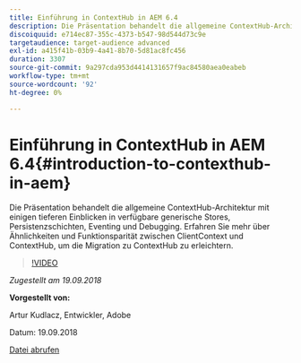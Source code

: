```yaml
---
title: Einführung in ContextHub in AEM 6.4
description: Die Präsentation behandelt die allgemeine ContextHub-Architektur mit einigen tieferen Einblicken in verfügbare generische Stores, Persistenzschichten, Eventing und Debugging. Erfahren Sie mehr über Ähnlichkeiten und Funktionsparität zwischen ClientContext und ContextHub, um die Migration zu ContextHub zu erleichtern.
discoiquuid: e714ec87-355c-4373-b547-98d544d73c9e
targetaudience: target-audience advanced
exl-id: a415f41b-03b9-4a41-8b70-5d81ac8fc456
duration: 3307
source-git-commit: 9a297cda953d4414131657f9ac84580aea0eabeb
workflow-type: tm+mt
source-wordcount: '92'
ht-degree: 0%

---
```


# Einführung in ContextHub in AEM 6.4{#introduction-to-contexthub-in-aem}

Die Präsentation behandelt die allgemeine ContextHub-Architektur mit einigen tieferen Einblicken in verfügbare generische Stores, Persistenzschichten, Eventing und Debugging. Erfahren Sie mehr über Ähnlichkeiten und Funktionsparität zwischen ClientContext und ContextHub, um die Migration zu ContextHub zu erleichtern.

>[!VIDEO](https://video.tv.adobe.com/v/23839/?quality=9)

*Zugestellt am 19.09.2018*

**Vorgestellt von:**

Artur Kudlacz, Entwickler, Adobe

Datum: 19.09.2018

[Datei abrufen](assets/gems-session-introduction-to-contexthub-in-aem-64.pdf)

<!--
[Get back to the Overview](https://helpx.adobe.com/experience-manager/kt/eseminars/gems/aem-index.html)
-->
